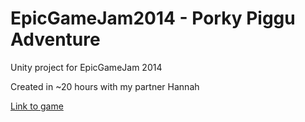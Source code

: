 EpicGameJam2014 - Porky Piggu Adventure
===============

Unity project for EpicGameJam 2014

Created in ~20 hours with my partner Hannah

[Link to game](http://gameideas.info/EpicGameJam/Game.html)
